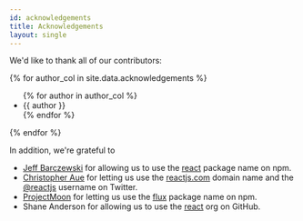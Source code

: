 ```yaml
---
id: acknowledgements
title: Acknowledgements
layout: single
---
```


We'd like to thank all of our contributors:

<div class="three-column">
  {% for author_col in site.data.acknowledgements %}
  <ul>
    {% for author in author_col %}
    <li>{{ author }}</li>
    {% endfor %}
  </ul>
  {% endfor %}
</div>

In addition, we're grateful to
 - [Jeff Barczewski](https://github.com/jeffbski) for allowing us to use the [react](https://www.npmjs.com/package/react) package name on npm.
 - [Christopher Aue](http://christopheraue.net/) for letting us use the [reactjs.com](http://reactjs.com/) domain name and the [@reactjs](https://twitter.com/reactjs) username on Twitter.
 - [ProjectMoon](https://github.com/ProjectMoon) for letting us use the [flux](https://www.npmjs.com/package/flux) package name on npm.
 - Shane Anderson for allowing us to use the [react](https://github.com/react) org on GitHub.
